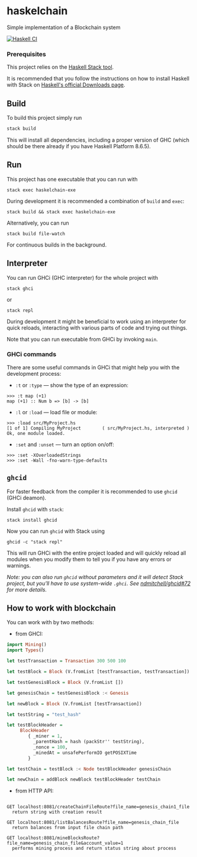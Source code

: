 # haskelchain

Simple implementation of a Blockchain system

[![Haskell CI](https://github.com/roomanidzee/haskelchain/actions/workflows/main.yml/badge.svg)](https://github.com/roomanidzee/haskelchain/actions/workflows/main.yml)

### Prerequisites

This project relies on the [Haskell Stack tool](https://docs.haskellstack.org/en/stable/README/).

It is recommended that you follow the instructions on how to install Haskell with Stack on [Haskell's official Downloads page](https://www.haskell.org/downloads/#stack).

## Build

To build this project simply run

```sh
stack build
```

This will install all dependencies, including a proper version of GHC
(which should be there already if you have Haskell Platform 8.6.5).

## Run

This project has one executable that you can run with

```
stack exec haskelchain-exe
```

During development it is recommended a combination of `build` and `exec`:

```
stack build && stack exec haskelchain-exe
```

Alternatively, you can run

```
stack build file-watch
```

For continuous builds in the background.

## Interpreter

You can run GHCi (GHC interpreter) for the whole project with

```
stack ghci
```

or

```
stack repl
```

During development it might be beneficial to work using an interpreter
for quick reloads, interacting with various parts of code and
trying out things.

Note that you can run executable from GHCi by invoking `main`.

### GHCi commands

There are some useful commands in GHCi that might help
you with the development process:

- `:t` or `:type` — show the type of an expression:

```
>>> :t map (+1)
map (+1) :: Num b => [b] -> [b]
```

- `:l` or `:load` — load file or module:

```
>>> :load src/MyProject.hs
[1 of 1] Compiling MyProject        ( src/MyProject.hs, interpreted )
Ok, one module loaded.
```

- `:set` and `:unset` — turn an option on/off:

```
>>> :set -XOverloadedStrings
>>> :set -Wall -fno-warn-type-defaults
```

## `ghcid`

For faster feedback from the compiler it is recommended to use `ghcid`
(GHCi deamon).

Install `ghcid` with `stack`:

```
stack install ghcid
```

Now you can run `ghcid` with Stack using

```
ghcid -c "stack repl"
```

This will run GHCi with the entire project loaded and will
quickly reload all modules when you modify them to tell you
if you have any errors or warnings.

_Note: you can also run `ghcid` without parameters and it will detect
Stack project, but you'll have to use system-wide `.ghci`.
See [ndmitchell/ghcid#72](https://github.com/ndmitchell/ghcid/issues/72) for more details._

## How to work with blockchain

You can work with by two methods:

- from GHCI:

```haskell
import Mining()
import Types()

let testTransaction = Transaction 300 500 100

let testBlock = Block (V.fromList [testTransaction, testTransaction])

let testGenesisBlock = Block (V.fromList [])

let genesisChain = testGenesisBlock :< Genesis

let newBlock = Block (V.fromList [testTransaction])

let testString = "test_hash"

let testBlockHeader =
     BlockHeader
        { _miner = 1,
          _parentHash = hash (packStr'' testString),
          _nonce = 100,
          _minedAt = unsafePerformIO getPOSIXTime
        }

let testChain = testBlock :< Node testBlockHeader genesisChain

let newChain = addBlock newBlock testBlockHeader testChain

```

- from HTTP API:

```

GET localhost:8081/createChainFileRoute?file_name=genesis_chain1_file 
  return string with creation result

GET localhost:8081/listBalancesRoute?file_name=genesis_chain_file
  return balances from input file chain path

GET localhost:8081/mineBlocksRoute?file_name=genesis_chain_file&account_value=1
  performs mining process and return status string about process

```
